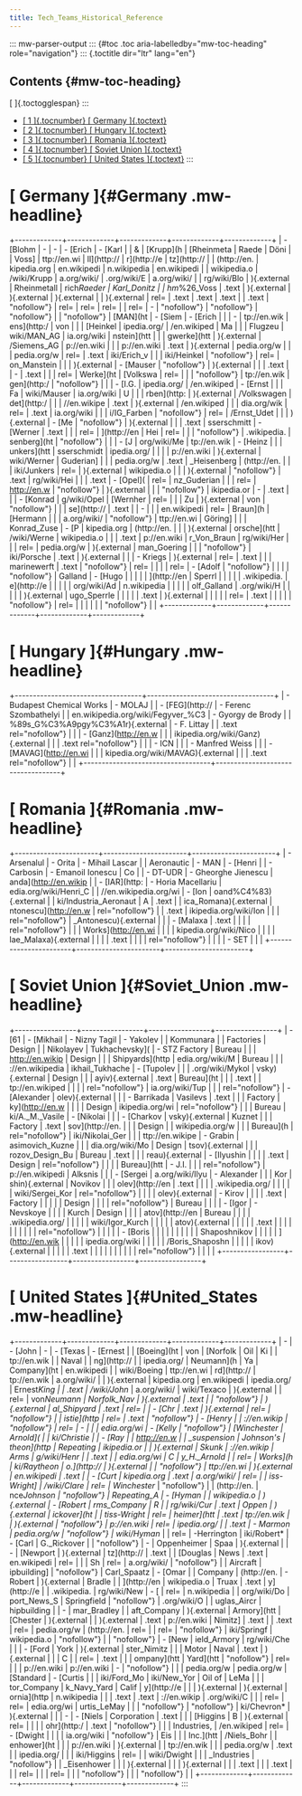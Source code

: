 ```yaml
---
title: Tech_Teams_Historical_Reference
---
```


::: mw-parser-output
::: {#toc .toc aria-labelledby="mw-toc-heading" role="navigation"}
::: {.toctitle dir="ltr" lang="en"}

## Contents {#mw-toc-heading}

[ ]{.toctogglespan}
:::

- [[ 1 ]{.tocnumber} [ Germany ]{.toctext}](#Germany)
- [[ 2 ]{.tocnumber} [ Hungary ]{.toctext}](#Hungary)
- [[ 3 ]{.tocnumber} [ Romania ]{.toctext}](#Romania)
- [[ 4 ]{.tocnumber} [ Soviet Union ]{.toctext}](#Soviet_Union)
- [[ 5 ]{.tocnumber} [ United States ]{.toctext}](#United_States)
  :::

# [ Germany ]{#Germany .mw-headline}

+-------------+-------------+-------------+-------------+-------------+
| - [Blohm | - | - | - [Erich | - [Karl |
| & | [Krupp](h | [Rheinmeta | Raede | Döni |
| Voss] | ttp://en.wi | ll](http:// | r](http://e | tz](http:// |
| (http://en. | kipedia.org | en.wikipedi | n.wikipedia | en.wikipedi |
| wikipedia.o | /wiki/Krupp | a.org/wiki/ | .org/wiki/E | a.org/wiki/ |
| rg/wiki/Blo | ){.external | Rheinmetall | rich*Raeder | Karl_Donitz |
| hm*%26_Voss | .text | ){.external | ){.external | ){.external |
| ){.external | rel= | .text | .text | .text |
| .text | "nofollow"} | rel= | rel= | rel= |
| rel= | - | "nofollow"} | "nofollow"} | "nofollow"} |
| "nofollow"} | [MAN](ht | - [Siem | - [Erich | |
| - | tp://en.wik | ens](http:/ | von | |
| [Heinkel | ipedia.org/ | /en.wikiped | Ma | |
| Flugzeu | wiki/MAN_AG | ia.org/wiki | nstein](htt | |
| gwerke](htt | ){.external | /Siemens_AG | p://en.wiki | |
| p://en.wiki | .text | ){.external | pedia.org/w | |
| pedia.org/w | rel= | .text | iki/Erich_v | |
| iki/Heinkel | "nofollow"} | rel= | on_Manstein | |
| ){.external | - [Mauser | "nofollow"} | ){.external | |
| .text | | - | .text | |
| rel= | Werke](ht | [Volkswa | rel= | |
| "nofollow"} | tp://en.wik | gen](http:/ | "nofollow"} | |
| - [I.G. | ipedia.org/ | /en.wikiped | - [Ernst | |
| Fa | wiki/Mauser | ia.org/wiki | U | |
| rben](http: | ){.external | /Volkswagen | det](http:/ | |
| //en.wikipe | .text | ){.external | /en.wikiped | |
| dia.org/wik | rel= | .text | ia.org/wiki | |
| i/IG_Farben | "nofollow"} | rel= | /Ernst_Udet | |
| ){.external | - [Me | "nofollow"} | ){.external | |
| .text | sserschmitt | - [Werner | .text | |
| rel= | ](http://en | Hei | rel= | |
| "nofollow"} | .wikipedia. | senberg](ht | "nofollow"} | |
| - [J | org/wiki/Me | tp://en.wik | - [Heinz | |
| unkers](htt | sserschmidt | ipedia.org/ | | |
| p://en.wiki | ){.external | wiki/Werner | Guderian] | |
| pedia.org/w | .text | \_Heisenberg | (http://en. | |
| iki/Junkers | rel= | ){.external | wikipedia.o | |
| ){.external | "nofollow"} | .text | rg/wiki/Hei | |
| .text | - [Opel]( | rel= | nz_Guderian | |
| rel= | http://en.w | "nofollow"} | ){.external | |
| "nofollow"} | ikipedia.or | - | .text | |
| - [Konrad | g/wiki/Opel | [Wernher | rel= | |
| Zu | ){.external | von | "nofollow"} | |
| se](http:// | .text | | - | |
| en.wikipedi | rel= | Braun](h | [Hermann | |
| a.org/wiki/ | "nofollow"} | ttp://en.wi | Göring] | |
| Konrad_Zuse | - [P | kipedia.org | (http://en. | |
| ){.external | orsche](htt | /wiki/Werne | wikipedia.o | |
| .text | p://en.wiki | r_Von_Braun | rg/wiki/Her | |
| rel= | pedia.org/w | ){.external | man_Goering | |
| "nofollow"} | iki/Porsche | .text | ){.external | |
| - Kriegs | ){.external | rel= | .text | |
| marinewerft | .text | "nofollow"} | rel= | |
| | rel= | - [Adolf | "nofollow"} | |
| | "nofollow"} | Galland | - [Hugo | |
| | | ](http://en | Sperrl | |
| | | .wikipedia. | e](http://e | |
| | | org/wiki/Ad | n.wikipedia | |
| | | olf_Galland | .org/wiki/H | |
| | | ){.external | ugo_Sperrle | |
| | | .text | ){.external | |
| | | rel= | .text | |
| | | "nofollow"} | rel= | |
| | | | "nofollow"} | |
+-------------+-------------+-------------+-------------+-------------+

# [ Hungary ]{#Hungary .mw-headline}

+-----------------------------------+-----------------------------------+
| - Budapest Chemical Works | - MOLAJ |
| - [FEG](http:// | - Ferenc Szombathelyi |
| en.wikipedia.org/wiki/Fegyver\_%C3 | - Gyorgy de Brody |
| %89s_G%C3%A9pgy%C3%A1r){.external | - F. Littay |
| .text rel="nofollow"} | |
| - [Ganz](http://en.w | |
| ikipedia.org/wiki/Ganz){.external | |
| .text rel="nofollow"} | |
| - ICN | |
| - Manfred Weiss | |
| - [MAVAG](http://en.wi | |
| kipedia.org/wiki/MAVAG){.external | |
| .text rel="nofollow"} | |
+-----------------------------------+-----------------------------------+

# [ Romania ]{#Romania .mw-headline}

+-----------------------+-----------------------+-----------------------+
| - Arsenalul | - Orita | - Mihail Lascar |
| Aeronautic | - MAN | - [Henri |
| - Carbosin | - Emanoil Ionescu | Co |
| - DT-UDR | - Gheorghe Jienescu | anda](http://en.wikip |
| - [IAR](http: | - Horia Macellariu | edia.org/wiki/Henri_C |
| //en.wikipedia.org/wi | - [Ion | oand%C4%83){.external |
| ki/Industria_Aeronaut | A | .text |
| ica_Romana){.external | ntonescu](http://en.w | rel="nofollow"} |
| .text | ikipedia.org/wiki/Ion | |
| rel="nofollow"} | \_Antonescu){.external | |
| - [Malaxa | .text | |
| | rel="nofollow"} | |
| Works](http://en.wi | | |
| kipedia.org/wiki/Nico | | |
| lae_Malaxa){.external | | |
| .text | | |
| rel="nofollow"} | | |
| - SET | | |
+-----------------------+-----------------------+-----------------------+

# [ Soviet Union ]{#Soviet_Union .mw-headline}

+-----------------+-----------------+-----------------+-----------------+
| - [61 | - [Mikhail | - Nizny Tagil | - Yakolev |
| Kommunara | | Factories | Design |
| Nikolayev | Tukhachevsky]( | - STZ Factory | Bureau |
| | http://en.wikip | Design | |
| Shipyards](http | edia.org/wiki/M | Bureau | |
| ://en.wikipedia | ikhail_Tukhache | - [Tupolev | |
| .org/wiki/Mykol | vsky){.external | Design | |
| ayiv){.external | .text | Bureau](ht | |
| .text | | tp://en.wikiped | |
| | rel="nofollow"} | ia.org/wiki/Tup | |
| rel="nofollow"} | - [Alexander | olev){.external | |
| - Barrikada | Vasilevs | .text | |
| Factory | ky](http://en.w | | |
| Design | ikipedia.org/wi | rel="nofollow"} | |
| Bureau | ki/A.\_M.\_Vasile | - [Nikolai | |
| - [Charkov | vsky){.external | Kuznet | |
| Factory | .text | sov](http://en. | |
| Design | | wikipedia.org/w | |
| Bureau](h | rel="nofollow"} | iki/Nikolai_Ger | |
| ttp://en.wikipe | - Grabin | asimovich_Kuzne | |
| dia.org/wiki/Mo | Design | tsov){.external | |
| rozov_Design_Bu | Bureau | .text | |
| reau){.external | - [Ilyushin | | |
| .text | Design | rel="nofollow"} | |
| | Bureau](htt | - J.I. | |
| rel="nofollow"} | p://en.wikipedi | Alksnis | |
| - [Sergei | a.org/wiki/Ilyu | - Alexander | |
| Kor | shin){.external | Novikov | |
| olev](http://en | .text | | |
| .wikipedia.org/ | | | |
| wiki/Sergei_Kor | rel="nofollow"} | | |
| olev){.external | - Kirov | | |
| .text | Factory | | |
| | Design | | |
| rel="nofollow"} | Bureau | | |
| - [Igor | - Nevskoye | | |
| Kurch | Design | | |
| atov](http://en | Bureau | | |
| .wikipedia.org/ | | | |
| wiki/Igor_Kurch | | | |
| atov){.external | | | |
| .text | | | |
| | | | |
| rel="nofollow"} | | | |
| - [Boris | | | |
| | | | |
| Shaposhnikov | | | |
| ](http://en.wik | | | |
| ipedia.org/wiki | | | |
| /Boris_Shaposhn | | | |
| ikov){.external | | | |
| .text | | | |
| | | | |
| rel="nofollow"} | | | |
+-----------------+-----------------+-----------------+-----------------+

# [ United States ]{#United_States .mw-headline}

+-------------+-------------+-------------+-------------+-------------+
| - | - [John | - | - [Texas | - [Ernest |
| [Boeing](ht | von | [Norfolk | Oil | Ki |
| tp://en.wik | | Naval | | ng](http:// |
| ipedia.org/ | Neumann](h | Ya | Company](ht | en.wikipedi |
| wiki/Boeing | ttp://en.wi | rd](http:// | tp://en.wik | a.org/wiki/ |
| ){.external | kipedia.org | en.wikipedi | ipedia.org/ | Ernest*King |
| .text | /wiki/John* | a.org/wiki/ | wiki/Texaco | ){.external |
| rel= | von*Neumann | Norfolk_Nav | ){.external | .text |
| "nofollow"} | ){.external | al_Shipyard | .text | rel= |
| - [Chr | .text | ){.external | rel= | "nofollow"} |
| istie](http | rel= | .text | "nofollow"} | - [Henry |
| ://en.wikip | "nofollow"} | rel= | - | |
| edia.org/wi | - [Kelly | "nofollow"} | [Winchester | Arnold]( |
| ki/Christie | | - [Ray | | http://en.w |
| _suspension | Johnson\'s | theon](http | Repeating | ikipedia.or |
| ){.external | Skunk | ://en.wikip | Arms | g/wiki/Henr |
| .text | | edia.org/wi | C | y_H.\_Arnold |
| rel= | Works](h | ki/Raytheon | o.](http:// | ){.external |
| "nofollow"} | ttp://en.wi | ){.external | en.wikipedi | .text |
| - [Curt | kipedia.org | .text | a.org/wiki/ | rel= |
| iss-Wright] | /wiki/Clare | rel= | Winchester* | "nofollow"} |
| (http://en. | nce*Johnson | "nofollow"} | Repeating_A | - [Hyman |
| wikipedia.o | ){.external | - [Robert | rms_Company | R |
| rg/wiki/Cur | .text | Oppen | ){.external | ickover](ht |
| tiss-Wright | rel= | heimer](htt | .text | tp://en.wik |
| ){.external | "nofollow"} | p://en.wiki | rel= | ipedia.org/ |
| .text | - Marmon | pedia.org/w | "nofollow"} | wiki/Hyman* |
| rel= | -Herrington | iki/Robert* | - [Carl | G.\_Rickover |
| "nofollow"} | - | Oppenheimer | Spaa | ){.external |
| - | [Newport | ){.external | tz](http:// | .text |
| [Douglas | News | .text | en.wikipedi | rel= |
| | Sh | rel= | a.org/wiki/ | "nofollow"} |
| Aircraft | ipbuilding] | "nofollow"} | Carl_Spaatz | - [Omar |
| Company | (http://en. | - Robert | ){.external | Bradle |
| ](http://en | wikipedia.o | Truax | .text | y](http://e |
| .wikipedia. | rg/wiki/New | - [ | rel= | n.wikipedia |
| org/wiki/Do | port_News_S | Springfield | "nofollow"} | .org/wiki/O |
| uglas_Aircr | hipbuilding | | - | mar_Bradley |
| aft_Company | ){.external | Armory](htt | [Chester | ){.external |
| ){.external | .text | p://en.wiki | Nimitz] | .text |
| .text | rel= | pedia.org/w | (http://en. | rel= |
| rel= | "nofollow"} | iki/Springf | wikipedia.o | "nofollow"} |
| "nofollow"} | - [New | ield_Armory | rg/wiki/Che | |
| - [Ford | York | ){.external | ster_Nimitz | |
| Motor | Naval | .text | ){.external | |
| C | | rel= | .text | |
| ompany](htt | Yard](htt | "nofollow"} | rel= | |
| p://en.wiki | p://en.wiki | - | "nofollow"} | |
| pedia.org/w | pedia.org/w | [Standard | - [Curtis | |
| iki/Ford_Mo | iki/New_Yor | Oil of | LeMa | |
| tor_Company | k_Navy_Yard | Calif | y](http://e | |
| ){.external | ){.external | ornia](http | n.wikipedia | |
| .text | .text | ://en.wikip | .org/wiki/C | |
| rel= | rel= | edia.org/wi | urtis_LeMay | |
| "nofollow"} | "nofollow"} | ki/Chevron* | ){.external | |
| - | - [Niels | Corporation | .text | |
| [Higgins | B | ){.external | rel= | |
| | ohr](http:/ | .text | "nofollow"} | |
| Industries, | /en.wikiped | rel= | - [Dwight | |
| | ia.org/wiki | "nofollow"} | Eis | |
| Inc.](htt | /Niels_Bohr | | enhower](ht | |
| p://en.wiki | ){.external | | tp://en.wik | |
| pedia.org/w | .text | | ipedia.org/ | |
| iki/Higgins | rel= | | wiki/Dwight | |
| \_Industries | "nofollow"} | | \_Eisenhower | |
| ){.external | | | ){.external | |
| .text | | | .text | |
| rel= | | | rel= | |
| "nofollow"} | | | "nofollow"} | |
+-------------+-------------+-------------+-------------+-------------+
:::
